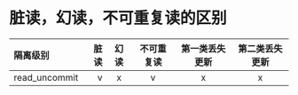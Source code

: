 # 脏读，幻读，不可重复读的区别
| 隔离级别 | 脏读 | 幻读 | 不可重复读 | 第一类丢失更新 | 第二类丢失更新 |  
| :--| ---: | :------: |:------: |:------: |:------: |  
| read_uncommit | v | x|      v    |        x     |      x      |   




